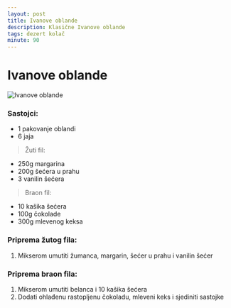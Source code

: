 ```yaml
---
layout: post
title: Ivanove oblande
description: Klasične Ivanove oblande
tags: dezert kolač
minute: 90
---
```


# Ivanove oblande

![Ivanove oblande](https://i.ytimg.com/vi/t2sbNwDJrLI/maxresdefault.jpg)

### Sastojci:

* 1 pakovanje oblandi
* 6 jaja

> Žuti fil:

* 250g margarina
* 200g šećera u prahu
* 3 vanilin šećera

> Braon fil:

* 10 kašika šećera
* 100g čokolade
* 300g mlevenog keksa

### Priprema žutog fila:

1. Mikserom umutiti žumanca, margarin, šećer u prahu i vanilin šećer

### Priprema braon fila:

1. Mikserom umutiti belanca i 10 kašika šećera
2. Dodati ohlađenu rastopljenu čokoladu, mleveni keks i sjediniti sastojke
